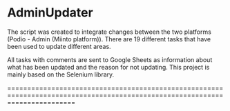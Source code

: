 # AdminUpdater

The script was created to integrate changes between the two platforms (Podio - Admin (Miinto platform)).
There are 19 different tasks that have been used to update different areas.

All tasks with comments are sent to Google Sheets as information about what has been updated and the reason for not updating.
This project is mainly based on the Selenium library.

=============================================================================================================================
